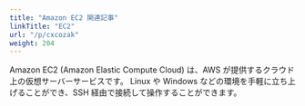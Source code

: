 ```yaml
---
title: "Amazon EC2 関連記事"
linkTitle: "EC2"
url: "/p/cxcozak"
weight: 204
---
```


Amazon EC2 (Amazon Elastic Compute Cloud) は、AWS が提供するクラウド上の仮想サーバーサービスです。
Linux や Windows などの環境を手軽に立ち上げることができ、SSH 経由で接続して操作することができます。

